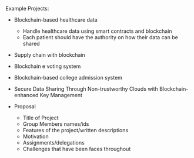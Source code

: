 Example Projects:
- Blockchain-based healthcare data
	- Handle healthcare data using smart contracts and blockchain
	- Each patient should have the authority on how their data can be shared
- Supply chain with blockchain
- Blockchain e voting system
- Blockchain-based college admission system
- Secure Data Sharing Through Non-trustworthy Clouds with Blockchain-enhanced Key Management


- Proposal
	- Title of Project
	- Group Members names/ids
	- Features of the project/written descriptions
	- Motivation
	- Assignments/delegations
	- Challenges that have been faces throughout